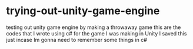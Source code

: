 # trying-out-unity-game-engine
testing out unity game engine by making a throwaway game
this are the codes that I wrote using c# for the game I was making in Unity
I saved this just incase Im gonna need to remember some things in c#

